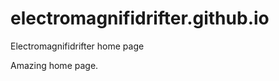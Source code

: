 # electromagnifidrifter.github.io
Electromagnifidrifter home page

Amazing home page.  

  
    
        
          
                    
                                          
                              
               
      
          
  
  
  
    

        
  

    
    
    

  
  



    
  

  

  
    
  
  


    
    





    
  

  
  
  

  
  


     









  









